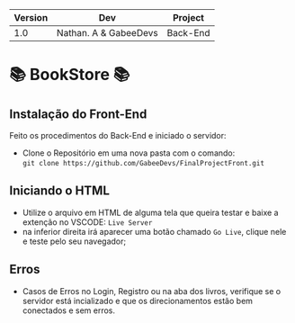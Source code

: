 | Version        | Dev                         | Project        |
|----------------|-----------------------------|----------------|
|1.0             |Nathan. A & GabeeDevs        |Back-End        |

#  📚 BookStore 📚 #

## Instalação do Front-End
Feito os procedimentos do Back-End e iniciado o servidor:

- Clone o Repositório em uma nova pasta com o comando:   
`git clone https://github.com/GabeeDevs/FinalProjectFront.git`

## Iniciando o HTML

- Utilize o arquivo em HTML de alguma tela que queira testar e baixe a extenção no VSCODE: `Live Server`
- na inferior direita irá aparecer uma botão chamado `Go Live`, clique nele e teste pelo seu navegador;

## Erros

- Casos de Erros no Login, Registro ou na aba dos livros, verifique se o servidor está incializado e que os direcionamentos estão bem conectados e sem erros.